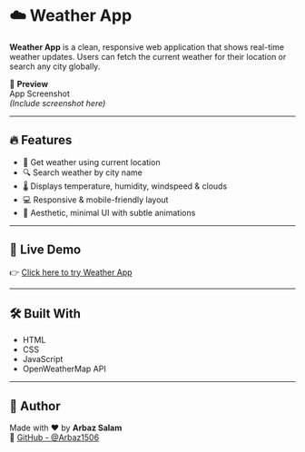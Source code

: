# ☁️ Weather App

**Weather App** is a clean, responsive web application that shows real-time weather updates. Users can fetch the current weather for their location or search any city globally.

📸 **Preview**  
App Screenshot  
*(Include screenshot here)*

---

## 🔥 Features

- 📍 Get weather using current location
- 🔍 Search weather by city name
- 🌡️ Displays temperature, humidity, windspeed & clouds
- 💻 Responsive & mobile-friendly layout
- 🎨 Aesthetic, minimal UI with subtle animations

---

## 🚀 Live Demo

👉 [Click here to try Weather App](https://your-live-link-if-any.com)

---

## 🛠️ Built With

- HTML  
- CSS  
- JavaScript  
- OpenWeatherMap API

---

## 📌 Author

Made with ❤️ by **Arbaz Salam**  
🔗 [GitHub - @Arbaz1506](https://github.com/Arbaz1506)
